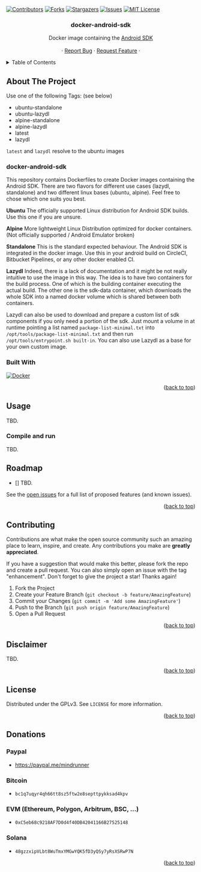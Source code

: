 <a name="readme-top"></a>

[![Contributors][contributors-shield]][contributors-url]
[![Forks][forks-shield]][forks-url]
[![Stargazers][stars-shield]][stars-url]
[![Issues][issues-shield]][issues-url]
[![MIT License][license-shield]][license-url]

<div align="center">
<h3 align="center">docker-android-sdk</h3>
  <p align="center">
    Docker image containing the <a href="https://developer.android.com/tools">Android SDK</a>
    <br />
    <br />
    ·
    <a href="https://github.com/mindrunner/docker-android-sdk/issues">Report Bug</a>
    ·
    <a href="https://github.com/mindrunner/docker-android-sdk/issues">Request Feature</a>
    ·
  </p>
</div>

<details>
  <summary>Table of Contents</summary>
  <ol>
    <li>
      <a href="#about-the-project">About The Project</a>
      <ul>
        <li><a href="#built-with">Built With</a></li>
      </ul>
    </li>
    <li>
      <a href="#usage">Usage</a>
      <ul>
        <li><a href="#compile-and-run">Compile and Run</a></li>
      </ul>
    </li>
    <li><a href="#roadmap">Roadmap</a></li>
    <li><a href="#contributing">Contributing</a></li>
    <li><a href="#disclaimer">Disclaimer</a></li>
    <li><a href="#license">License</a></li>
    <li><a href="#donations">Donations</a></li>
  </ol>
</details>

<!-- ABOUT -->
## About The Project

Use one of the following Tags: (see below)

- ubuntu-standalone
- ubuntu-lazydl
- alpine-standalone
- alpine-lazydl
- latest
- lazydl

`latest` and `lazydl` resolve to the ubuntu images

### docker-android-sdk
This repository contains Dockerfiles to create Docker images containing the Android SDK. There are two flavors for different use cases (lazydl, standalone) and two different linux bases (ubuntu, alpine). Feel free to chose which one suits you best.

**Ubuntu**
The officially supported Linux distribution for Android SDK builds. Use this one if you are unsure.

**Alpine**
More lightweight Linux Distribution optimized for docker containers. (Not officially supported / Android Emulator broken)

**Standalone**
This is the standard expected behaviour. The Android SDK is integrated in the docker image. Use this in your android build on CircleCI, Bitbucket Pipelines, or any other docker enabled CI.

**Lazydl**
Indeed, there is a lack of documentation and it might be not really intuitive to use the image in this way. The idea is to have two containers for the build process. One of which is the building container executing the actual build. The other one is the sdk-data container, which downloads the whole SDK into a named docker volume which is shared between both containers.

Lazydl can also be used to download and prepare a custom list of sdk components if you only need a portion of the sdk. Just mount a volume in at runtime pointing a list named `package-list-minimal.txt` into `/opt/tools/package-list-minimal.txt` and then run `/opt/tools/entrypoint.sh built-in`. You can also use Lazydl as a base for your own custom image.


### Built With

[![Docker][docker]][Docker-url]

<p align="right">(<a href="#readme-top">back to top</a>)</p>

<!-- USAGE -->
## Usage

TBD.

### Compile and run

TBD. 

## Roadmap

- [] TBD.

See the [open issues](https://github.com/mindrunner/docker-android-sdk/issues) for a full list of proposed features (and known issues).

<p align="right">(<a href="#readme-top">back to top</a>)</p>

<!-- CONTRIBUTING -->
## Contributing

Contributions are what make the open source community such an amazing place to learn, inspire, and create. Any contributions you make are **greatly appreciated**.

If you have a suggestion that would make this better, please fork the repo and create a pull request. You can also simply open an issue with the tag "enhancement".
Don't forget to give the project a star! Thanks again!

1. Fork the Project
2. Create your Feature Branch (`git checkout -b feature/AmazingFeature`)
3. Commit your Changes (`git commit -m 'Add some AmazingFeature'`)
4. Push to the Branch (`git push origin feature/AmazingFeature`)
5. Open a Pull Request

<p align="right">(<a href="#readme-top">back to top</a>)</p>

<!-- DISCLAIMER -->
## Disclaimer

TBD.

<p align="right">(<a href="#readme-top">back to top</a>)</p>

<!-- LICENSE -->
## License
Distributed under the GPLv3. See `LICENSE` for more information.

<p align="right">(<a href="#readme-top">back to top</a>)</p>

<!-- DONATIONS -->
## Donations
### Paypal
  - https://paypal.me/mindrunner
### Bitcoin
  - `bc1q7uqyr4qh66tt8sz5ftw2e8septtpykksad4kpv`
### EVM (Ethereum, Polygon, Arbitrum, BSC, ...)
  - `0xC5eb68c9218AF7D0d4f40DB42041166B27525148`
### Solana
  - `48gzzxipVLbt8WuTmxYMGwYQK5fD3yQSy7yRsXSRwP7N`

<p align="right">(<a href="#readme-top">back to top</a>)</p>


<!-- MARKDOWN LINKS & IMAGES -->
<!-- https://www.markdownguide.org/basic-syntax/#reference-style-links -->
[contributors-shield]: https://img.shields.io/github/contributors/mindrunner/docker-android-sdk.svg?style=for-the-badge
[contributors-url]: https://github.com/mindrunner/docker-android-sdk/graphs/contributors
[forks-shield]: https://img.shields.io/github/forks/mindrunner/docker-android-sdk.svg?style=for-the-badge
[forks-url]: https://github.com/mindrunner/docker-android-sdk/network/members
[stars-shield]: https://img.shields.io/github/stars/mindrunner/docker-android-sdk.svg?style=for-the-badge
[stars-url]: https://github.com/mindrunner/docker-android-sdk/stargazers
[issues-shield]: https://img.shields.io/github/issues/mindrunner/docker-android-sdk.svg?style=for-the-badge
[issues-url]: https://github.com/mindrunner/docker-android-sdk/issues
[license-shield]: https://img.shields.io/github/license/mindrunner/docker-android-sdk.svg?style=for-the-badge
[license-url]: https://github.com/mindrunner/docker-android-sdk/blob/master/LICENSE

[docker]: https://img.shields.io/badge/docker-000000?style=for-the-badge&logo=docker&logoColor=white
[Docker-url]: https://docker.io










